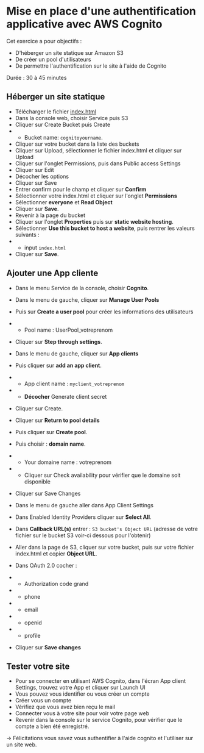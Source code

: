 # Mise en place d'une authentification applicative avec AWS Cognito

Cet exercice a pour objectifs :
* D'héberger un site statique sur Amazon S3
* De créer un pool d'utilisateurs
* De permettre l'authentification sur le site à l'aide de Cognito

Durée : 30 à 45 minutes

## Héberger un site statique
* Télécharger le fichier [index.html](index.html)
* Dans la console web, choisir Service puis S3
* Cliquer sur Create Bucket puis Create
* * Bucket name: `cognitoyourname`.
* Cliquer sur votre bucket dans la liste des buckets
* Cliquer sur Upload, sélectionner le fichier index.html et cliquer sur Upload
* Cliquer sur l'onglet Permissions, puis dans Public access Settings
* Cliquer sur Edit
* Décocher les options
* Cliquer sur Save
* Entrer confirm pour le champ et cliquer sur **Confirm**
* Sélectionner votre index.html et cliquer sur l'onglet **Permissions**
* Sélectionner **everyone** et **Read Object** 
* Cliquer sur  **Save**.
* Revenir à la page du bucket
* Cliquer sur l'onglet  **Properties** puis sur  **static website hosting**.
* Sélectionner **Use this bucket to host a website**, puis rentrer les valeurs suivants :
* * input `index.html` 
* Cliquer sur  **Save**.

## Ajouter une App cliente
* Dans le menu Service de la console, choisir  **Cognito**.
* Dans le menu de gauche, cliquer sur **Manage User Pools** 
* Puis sur  **Create a user pool**  pour créer les informations des utilisateurs
* * Pool name : UserPool_votreprenom
* Cliquer sur **Step through settings**.
* Dans le menu de gauche, cliquer sur **App clients** 
* Puis cliquer sur **add an app client**.
* * App client name : `myclient_votreprenom`
* * **Décocher**  Generate client secret 
* Cliquer sur Create.
* Cliquer sur **Return to pool details** 
* Puis cliquer sur **Create pool**.

* Puis choisir : **domain name**.
* * Your domaine name : votreprenom
* * Cliquer sur Check availability pour vérifier que le domaine soit disponible
* Cliquer sur Save Changes
* Dans le menu de gauche aller dans App Client Settings 
* Dans Enabled Identity Providers cliquer sur **Select All**.
* Dans **Callback URL(s)** entrer : `S3 bucket's Object URL` (adresse de votre fichier sur le bucket S3 voir-ci dessous pour l'obtenir)
* Aller dans la page de S3, cliquer sur votre bucket, puis sur votre fichier index.html et copier 
 **Object URL**.
* Dans OAuth 2.0 cocher : 
* * Authorization code grand
* * phone
* * email
* * openid
* * profile
* Cliquer sur  **Save changes** 


## Tester votre site 
* Pour se connecter en utilisant AWS Cognito, 
dans l'écran App client Settings, trouvez votre App et cliquer sur Launch UI 
* Vous pouvez vous identifier ou vous créer un compte
* Créer vous un compte
* Vérifiez que vous avez bien reçu le mail
* Connecter vous à votre site pour voir votre page web
* Revenir dans la console sur le service Cognito, pour vérifier que le compte a bien été enregistré.

-> Félicitations vous savez vous authentifier à l'aide cognito et l'utiliser sur un site web.

